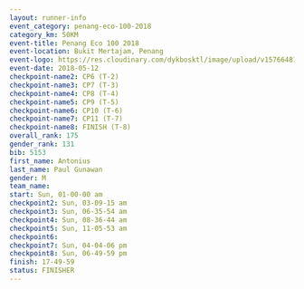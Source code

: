 ```yaml
--- 
layout: runner-info 
event_category: penang-eco-100-2018 
category_km: 50KM 
event-title: Penang Eco 100 2018 
event-location: Bukit Mertajam, Penang 
event-logo: https://res.cloudinary.com/dykbosktl/image/upload/v1576648106/Logo/Logo_lovxhg.jpg 
event-date: 2018-05-12 
checkpoint-name2: CP6 (T-2) 
checkpoint-name3: CP7 (T-3) 
checkpoint-name4: CP8 (T-4) 
checkpoint-name5: CP9 (T-5) 
checkpoint-name6: CP10 (T-6) 
checkpoint-name7: CP11 (T-7) 
checkpoint-name8: FINISH (T-8) 
overall_rank: 175
gender_rank: 131
bib: 5153
first_name: Antonius
last_name: Paul Gunawan
gender: M
team_name: 
start: Sun, 01-00-00 am
checkpoint2: Sun, 03-09-15 am
checkpoint3: Sun, 06-35-54 am
checkpoint4: Sun, 08-36-44 am
checkpoint5: Sun, 11-05-53 am
checkpoint6: 
checkpoint7: Sun, 04-04-06 pm
checkpoint8: Sun, 06-49-59 pm
finish: 17-49-59
status: FINISHER
--- 
```

